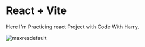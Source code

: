 # React + Vite

Here I'm Practicing react Project with Code With Harry.

![maxresdefault](https://github.com/Souravjha69/-Libraries-Frameworks-/assets/163469201/91a5a208-c227-4e12-9439-0599445eb565)

